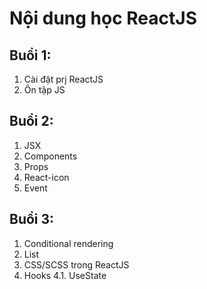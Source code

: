 # Nội dung học ReactJS

## Buổi 1:
1. Cài đặt prj ReactJS
2. Ôn tập JS

## Buổi 2:
1. JSX
2. Components
3. Props
4. React-icon
5. Event

## Buổi 3:
1. Conditional rendering
2. List
3. CSS/SCSS trong ReactJS
4. Hooks
  4.1. UseState
